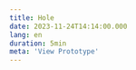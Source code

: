 ```yaml
---
title: Hole
date: 2023-11-24T14:14:00.000
lang: en
duration: 5min
meta: 'View Prototype'
---
```


<Hole />

